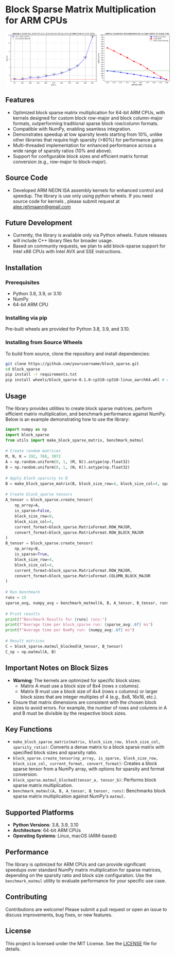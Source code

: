 # Block Sparse Matrix Multiplication for ARM CPUs

<div style="display: flex; justify-content: space-between; align-items: center;">
    <img src="images/speedup.png" alt="Speedup Plot" style="height: 170px; object-fit: contain;">
    <img src="images/comparison.png" alt="New Image" style="height: 170px; object-fit: contain;">
</div>

## Features
- Optimized block sparse matrix multiplication for 64-bit ARM CPUs, with kernels designed for custom block row-major and block column-major formats, outperforming traditional sparse block row/column formats.
- Compatible with NumPy, enabling seamless integration.
- Demonstrates speedup at low sparsity levels starting from 10%, unlike other libraries that require high sparsity (>80%) for performance gains
- Multi-threaded implementation for enhanced performance across a wide range of sparsity ratios (10% and above).
- Support for configurable block sizes and efficient matrix format conversion (e.g., row-major to block-major).
## Source Code 
- Developed ARM NEON ISA assembly kernels for enhanced control and speedup. The library is use only using python wheels. If you need source code for kernels , please submit request at alee.rehmaann@gmail.com

## Future Development
- Currently, the library is available only via Python wheels. Future releases will include C++ library files for broader usage.
- Based on community requests, we plan to add block-sparse support for Intel x86 CPUs with Intel AVX and SSE instructions.

## Installation

### Prerequisites
- Python 3.8, 3.9, or 3.10
- NumPy
- 64-bit ARM CPU

### Installing via pip
Pre-built wheels are provided for Python 3.8, 3.9, and 3.10.

### Installing from Source Wheels
To build from source, clone the repository and install dependencies:

```bash
git clone https://github.com/yourusername/block_sparse.git
cd block_sparse
pip install -r requirements.txt
pip install wheels/block_sparse-0.1.0-cp310-cp310-linux_aarch64.whl # choose from available wheels 
```

## Usage

The library provides utilities to create block sparse matrices, perform efficient matrix multiplication, and benchmark performance against NumPy. Below is an example demonstrating how to use the library:

```python
import numpy as np
import block_sparse
from utils import make_block_sparse_matrix, benchmark_matmul

# Create random matrices
M, N, K = 192, 768, 3072
A = np.random.uniform(0, 1, (M, N)).astype(np.float32)
B = np.random.uniform(0, 1, (N, K)).astype(np.float32)

# Apply block sparsity to B
B = make_block_sparse_matrix(B, block_size_row=4, block_size_col=4, sparsity_ratio=0.5)

# Create block_sparse tensors
A_tensor = block_sparse.create_tensor(
    np_array=A,
    is_sparse=False,
    block_size_row=8,
    block_size_col=4,
    current_format=block_sparse.MatrixFormat.ROW_MAJOR,
    convert_format=block_sparse.MatrixFormat.ROW_BLOCK_MAJOR
)
B_tensor = block_sparse.create_tensor(
    np_array=B,
    is_sparse=True,
    block_size_row=4,
    block_size_col=4,
    current_format=block_sparse.MatrixFormat.ROW_MAJOR,
    convert_format=block_sparse.MatrixFormat.COLUMN_BLOCK_MAJOR
)

# Run benchmark
runs = 15
sparse_avg, numpy_avg = benchmark_matmul(A, B, A_tensor, B_tensor, runs)

# Print results
print(f"Benchmark Results for {runs} runs:")
print(f"Average time per block_sparse run: {sparse_avg:.6f} ms")
print(f"Average time per NumPy run: {numpy_avg:.6f} ms")

# Result matrices
C = block_sparse.matmul_blocked(A_tensor, B_tensor)
C_np = np.matmul(A, B)
```

## Important Notes on Block Sizes
- **Warning**: The kernels are optimized for specific block sizes:
  - Matrix A must use a block size of 8x4 (rows x columns).
  - Matrix B must use a block size of 4x4 (rows x columns) or larger block sizes that are integer multiples of 4 (e.g., 8x8, 16x16, etc.).
- Ensure that matrix dimensions are consistent with the chosen block sizes to avoid errors. For example, the number of rows and columns in A and B must be divisible by the respective block sizes.

## Key Functions
- `make_block_sparse_matrix(matrix, block_size_row, block_size_col, sparsity_ratio)`: Converts a dense matrix to a block sparse matrix with specified block sizes and sparsity ratio.
- `block_sparse.create_tensor(np_array, is_sparse, block_size_row, block_size_col, current_format, convert_format)`: Creates a block sparse tensor from a NumPy array, with options for sparsity and format conversion.
- `block_sparse.matmul_blocked(tensor_a, tensor_b)`: Performs block sparse matrix multiplication.
- `benchmark_matmul(A, B, A_tensor, B_tensor, runs)`: Benchmarks block sparse matrix multiplication against NumPy's `matmul`.

## Supported Platforms
- **Python Versions**: 3.8, 3.9, 3.10
- **Architecture**: 64-bit ARM CPUs
- **Operating Systems**: Linux, macOS (ARM-based)

## Performance
The library is optimized for ARM CPUs and can provide significant speedups over standard NumPy matrix multiplication for sparse matrices, depending on the sparsity ratio and block size configuration. Use the `benchmark_matmul` utility to evaluate performance for your specific use case.

## Contributing
Contributions are welcome! Please submit a pull request or open an issue to discuss improvements, bug fixes, or new features.

## License
This project is licensed under the MIT License. See the [LICENSE](LICENSE) file for details.